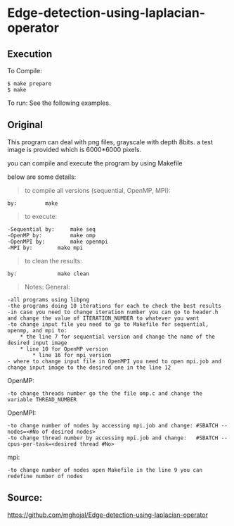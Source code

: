 # Edge-detection-using-laplacian-operator

## Execution

To Compile:
```
$ make prepare
$ make
```

To run: See the following examples.

## Original

This program can deal with png files, grayscale with depth 8bits. a test image is provided which is 6000*6000 pixels.

you can compile and execute the program by using Makefile

below are some details:
> to compile all versions (sequential, OpenMP, MPI):

	by:	 		make
> to execute:

	-Sequential by: 	make seq
	-OpenMP by: 		make omp
	-OpenMPI by: 		make openmpi
	-MPI by: 		make mpi
> to clean the results:

	by: 			make clean
> Notes: 
General: 
	
	-all programs using libpng
	-the programs doing 10 iterations for each to check the best results
	-in case you need to change iteration number you can go to header.h and change the value of ITERATION_NUMBER to whatever you want
	-to change input file you need to go to Makefile for sequential, openmp, and mpi to:
		* the line 7 for sequential version and change the name of the desired input image
		* line 10 for OpenMP version
	        * line 16 for mpi version
	- where to change input file in OpenMPI you need to open mpi.job and change input image to the desired one in the line 12
OpenMP:

	-to change threads number go the the file omp.c and change the variable THREAD_NUMBER
OpenMPI:
	
	-to change number of nodes by accessing mpi.job and change:	#SBATCH --nodes=<#No of desired nodes>
	-to change thread number by accessing mpi.job and change:	#SBATCH --cpus-per-task=<desired thread #No>
mpi:

	-to change number of nodes open Makefile in the line 9 you can redefine number of nodes

## Source: 

https://github.com/mghojal/Edge-detection-using-laplacian-operator

